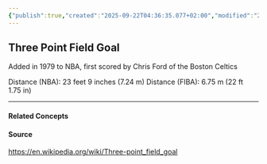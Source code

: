 ```yaml
---
{"publish":true,"created":"2025-09-22T04:36:35.077+02:00","modified":"2025-03-24T19:19:14.764+01:00","tags":["basketball","sports"],"cssclasses":""}
---
```


## Three Point Field Goal

Added in 1979 to NBA, first scored by Chris Ford of the Boston Celtics

Distance (NBA): 23 feet 9 inches (7.24 m)
Distance (FIBA): 6.75 m (22 ft 1.75 in)

---
#### Related Concepts


#### Source
https://en.wikipedia.org/wiki/Three-point_field_goal
